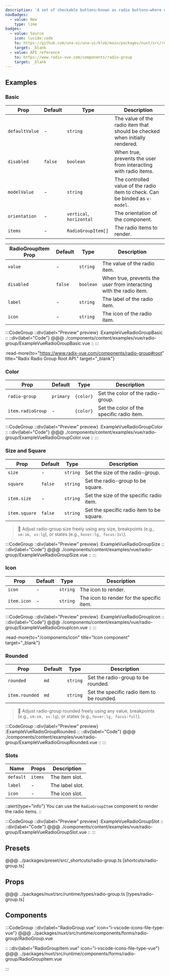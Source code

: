 ```yaml
---
description: 'A set of checkable buttons—known as radio buttons—where no more than one of the buttons can be checked at a time.'
navBadges:
  - value: New
    type: lime
badges:
  - value: Source
    icon: lucide:code
    to: https://github.com/una-ui/una-ui/blob/main/packages/nuxt/src/runtime/components/forms/radio-group/RadioGroup.vue
    target: _blank
  - value: API reference
    to: https://www.radix-vue.com/components/radio-group
    target: _blank
---
```


## Examples

### Basic

| Prop           | Default | Type                     | Description                                                                  |
| -------------- | ------- | ------------------------ | ---------------------------------------------------------------------------- |
| `defaultValue` | -       | `string`                 | The value of the radio item that should be checked when initially rendered.  |
| `disabled`     | `false` | `boolean`                | When true, prevents the user from interacting with radio items.              |
| `modelValue`   | -       | `string`                 | The controlled value of the radio item to check. Can be binded as `v-model`. |
| `orientation`  | -       | `vertical`, `horizontal` | The orientation of the component.                                            |
| `items`        | -       | `RadioGroupItem[]`       | The radio items to render.                                                   |

| RadioGroupItem Prop | Default | Type      | Description                                                        |
| ------------------- | ------- | --------- | ------------------------------------------------------------------ |
| `value`             | -       | `string`  | The value of the radio item.                                       |
| `disabled`          | `false` | `boolean` | When true, prevents the user from interacting with the radio item. |
| `label`             | -       | `string`  | The label of the radio item.                                       |
| `icon`              | -       | `string`  | The icon of the radio item.                                        |

:::CodeGroup
::div{label="Preview" preview}
  :ExampleVueRadioGroupBasic
::
::div{label="Code"}
@@@ ./components/content/examples/vue/radio-group/ExampleVueRadioGroupBasic.vue
::
:::

:read-more{to="https://www.radix-vue.com/components/radio-group#root" title="Radix Radio Group Root API." target="_blank"}

### Color

| Prop              | Default   | Type      | Description                               |
| ----------------- | --------- | --------- | ----------------------------------------- |
| `radio-group`     | `primary` | `{color}` | Set the color of the radio-group.         |
| `item.radioGroup` | -         | `{color}` | Set the color of the specific radio item. |

:::CodeGroup
::div{label="Preview" preview}
  :ExampleVueRadioGroupColor
::
::div{label="Code"}
@@@ ./components/content/examples/vue/radio-group/ExampleVueRadioGroupColor.vue
::
:::

### Size and Square

| Prop          | Default | Type     | Description                               |
| ------------- | ------- | -------- | ----------------------------------------- |
| `size`        | -       | `string` | Set the size of the radio-group.          |
| `square`      | `false` | `string` | Set the radio-group to be square.         |
| `item.size`   | -       | `string` | Set the size of the specific radio item.  |
| `item.square` | `false` | `string` | Set the specific radio item to be square. |

> 🚀 Adjust radio-group size freely using any size, breakpoints (e.g., `sm:sm, xs:lg`), or states (e.g., `hover:lg, focus:3xl`).

:::CodeGroup
::div{label="Preview" preview}
  :ExampleVueRadioGroupSize
::
::div{label="Code"}
@@@ ./components/content/examples/vue/radio-group/ExampleVueRadioGroupSize.vue
::
:::

### Icon

| Prop        | Default | Type     | Description                               |
| ----------- | ------- | -------- | ----------------------------------------- |
| `icon`      | -       | `string` | The icon to render.                       |
| `item.icon` | -       | `string` | The icon to render for the specific item. |

:::CodeGroup
::div{label="Preview" preview}
  :ExampleVueRadioGroupIcon
::
::div{label="Code"}
@@@ ./components/content/examples/vue/radio-group/ExampleVueRadioGroupIcon.vue
::
:::

:read-more{to="/components/icon" title="Icon component" target="_blank"}

### Rounded

| Prop          | Default | Type     | Description                               |
| ------------- | ------- | -------- | ----------------------------------------- |
| `rounded`     | `md`    | `string` | Set the radio-group to be rounded.        |
| `item.rounded` | `md`   | `string` | Set the specific radio item to be rounded.|

> 🚀 Adjust radio-group rounded freely using any value, breakpoints (e.g., `sm:sm, xs:lg`), or states (e.g., `hover:lg, focus:full`).

:::CodeGroup
::div{label="Preview" preview}
  :ExampleVueRadioGroupRounded
::
::div{label="Code"}
@@@ ./components/content/examples/vue/radio-group/ExampleVueRadioGroupRounded.vue
::
:::

### Slots

| Name      | Props   | Description     |
| --------- | ------- | --------------- |
| `default` | `items` | The item slot.  |
| `label`   | -       | The label slot. |
| `icon`    | -       | The icon slot.  |

::alert{type="info"}
  You can use the `RadioGroupItem` component to render the radio items.
::

:::CodeGroup
::div{label="Preview" preview}
  :ExampleVueRadioGroupSlot
::
::div{label="Code"}
@@@ ./components/content/examples/vue/radio-group/ExampleVueRadioGroupSlot.vue
::
:::

## Presets

@@@ ../packages/preset/src/_shortcuts/radio-group.ts [shortcuts/radio-group.ts]

## Props

@@@ ../packages/nuxt/src/runtime/types/radio-group.ts [types/radio-group.ts]

## Components

:::CodeGroup
::div{label="RadioGroup.vue" icon="i-vscode-icons-file-type-vue"}
@@@ ../packages/nuxt/src/runtime/components/forms/radio-group/RadioGroup.vue

::
::div{label="RadioGroupItem.vue" icon="i-vscode-icons-file-type-vue"}
@@@ ../packages/nuxt/src/runtime/components/forms/radio-group/RadioGroupItem.vue

:::
